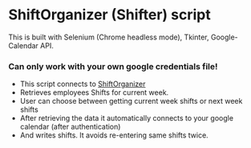 # ShiftOrganizer (Shifter) script

This is built with Selenium (Chrome headless mode), Tkinter, Google-Calendar API.

### Can only work with your own google credentials file!

- This script connects to [ShiftOrganizer](https://www.shiftorganizer.com/)
- Retrieves employees Shifts for current week.
- User can choose between getting current week shifts or next week shifts 
- After retrieving the data it automatically connects to your google calendar (after authentication) 
- And writes shifts. It avoids re-entering same shifts twice.


